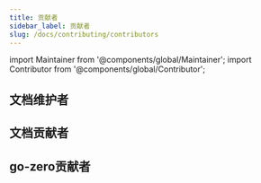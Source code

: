 ```yaml
---
title: 贡献者
sidebar_label: 贡献者
slug: /docs/contributing/contributors
---
```


import Maintainer from '@components/global/Maintainer';
import Contributor from '@components/global/Contributor';

## 文档维护者

<Maintainer />

## 文档贡献者

<Contributor />

## go-zero贡献者

<Contributor type='go-zero' />

